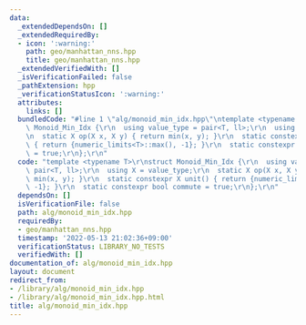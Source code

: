 ```yaml
---
data:
  _extendedDependsOn: []
  _extendedRequiredBy:
  - icon: ':warning:'
    path: geo/manhattan_nns.hpp
    title: geo/manhattan_nns.hpp
  _extendedVerifiedWith: []
  _isVerificationFailed: false
  _pathExtension: hpp
  _verificationStatusIcon: ':warning:'
  attributes:
    links: []
  bundledCode: "#line 1 \"alg/monoid_min_idx.hpp\"\ntemplate <typename T>\r\nstruct\
    \ Monoid_Min_Idx {\r\n  using value_type = pair<T, ll>;\r\n  using X = value_type;\r\
    \n  static X op(X x, X y) { return min(x, y); }\r\n  static constexpr X unit()\
    \ { return {numeric_limits<T>::max(), -1}; }\r\n  static constexpr bool commute\
    \ = true;\r\n};\r\n"
  code: "template <typename T>\r\nstruct Monoid_Min_Idx {\r\n  using value_type =\
    \ pair<T, ll>;\r\n  using X = value_type;\r\n  static X op(X x, X y) { return\
    \ min(x, y); }\r\n  static constexpr X unit() { return {numeric_limits<T>::max(),\
    \ -1}; }\r\n  static constexpr bool commute = true;\r\n};\r\n"
  dependsOn: []
  isVerificationFile: false
  path: alg/monoid_min_idx.hpp
  requiredBy:
  - geo/manhattan_nns.hpp
  timestamp: '2022-05-13 21:02:36+09:00'
  verificationStatus: LIBRARY_NO_TESTS
  verifiedWith: []
documentation_of: alg/monoid_min_idx.hpp
layout: document
redirect_from:
- /library/alg/monoid_min_idx.hpp
- /library/alg/monoid_min_idx.hpp.html
title: alg/monoid_min_idx.hpp
---
```

